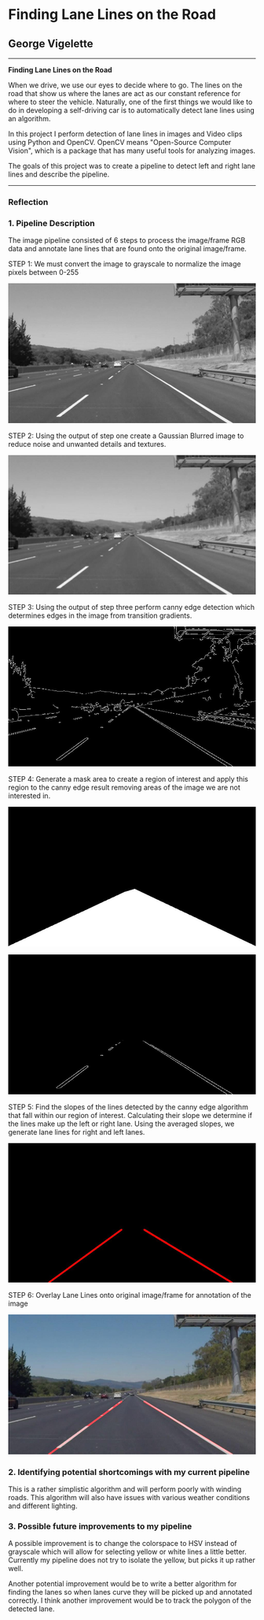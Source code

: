 # **Finding Lane Lines on the Road** 

## George Vigelette
---

**Finding Lane Lines on the Road**

When we drive, we use our eyes to decide where to go.  The lines on the road that show us where the lanes are act as our constant reference for where to steer the vehicle.  Naturally, one of the first things we would like to do in developing a self-driving car is to automatically detect lane lines using an algorithm.

In this project I perform detection of lane lines in images and Video clips using Python and OpenCV.  OpenCV means "Open-Source Computer Vision", which is a package that has many useful tools for analyzing images.  

The goals of this project was to create a pipeline to detect left and right lane lines and describe the pipeline.


[//]: # (Image References)

[image1]: ./test_images_output/grayscale.jpg "Grayscale"
[image2]: ./test_images_output/gaussian.jpg "Gaussian"
[image3]: ./test_images_output/canny_edge.jpg "CannyEdge"
[image4]: ./test_images_output/mask.jpg "Mask"
[image5]: ./test_images_output/roi.jpg "Region Of Interest"
[image6]: ./test_images_output/lanes.jpg "Lanes"
[image7]: ./test_images_output/final_output.jpg "End Result"

---

### Reflection

### 1. Pipeline Description

The image pipeline consisted of 6 steps to process the image/frame RGB data and 
annotate lane lines that are found onto the original image/frame. 

STEP 1: We must convert the image to grayscale to normalize the image pixels between 0-255 

![alt text][image1]

STEP 2: Using the output of step one create a Gaussian Blurred image to reduce noise 
	and unwanted details and textures. 

![alt text][image2]

STEP 3: Using the output of step three perform canny edge detection which determines edges
	in the image from transition gradients.

![alt text][image3]

STEP 4: Generate a mask area to create a region of interest and apply this region to the 
	canny edge result removing areas of the image we are not interested in.

![alt text][image4]

![alt text][image5]

STEP 5: Find the slopes of the lines detected by the canny edge algorithm that fall within 
	our region of interest. Calculating their slope we determine if the lines make up the 
	left or right lane.  Using the averaged slopes, we generate lane lines for right and 
	left lanes.
	
![alt text][image6]

STEP 6: Overlay Lane Lines onto original image/frame for annotation of the image

![alt text][image7]

### 2. Identifying potential shortcomings with my current pipeline

This is a rather simplistic algorithm and will perform poorly with winding roads.
	This algorithm will also have issues with various weather conditions and different lighting.


### 3. Possible future improvements to my pipeline

A possible improvement is to change the colorspace to HSV instead of grayscale which will allow 
	for selecting yellow or white lines a little better.  Currently my pipeline does not try to 
	isolate the yellow, but picks it up rather well.

Another potential improvement would be to write a better algorithm for finding the lanes so when 
	lanes curve they will be picked up and annotated correctly.  I think another improvement would
	be to track the polygon of the detected lane.
